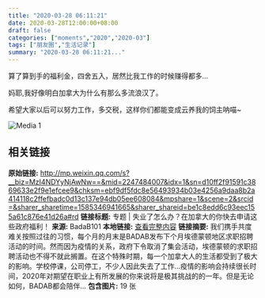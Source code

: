 ```yaml
---
title: "2020-03-28 06:11:21"
date: 2020-03-28T12:00:00+08:00
draft: false
categories: ["moments","2020","2020-03"]
tags: ["朋友圈","生活记录"]
summary: "2020-03-28 06:11:21..."
---
```


算了算到手的福利金，四舍五入，居然比我工作的时候赚得都多…

妈耶,我好像明白加拿大为什么有那么多流浪汉了。

希望大家以后可以努力工作，多交税，这样你们都能变成云养我的饲主呐喵~

![Media 1](/Moments/photos/2020-03-28/202003280611210.jpg)

## 相关链接

**原始链接:** http://mp.weixin.qq.com/s?__biz=MzI4NDYyNjAwNw==&mid=2247484007&idx=1&sn=d10ff2f91591c3869633e2f9e1efcee9&chksm=ebf9df5fdc8e56493934b03e4256a9daa8b2a414118c2ffefbadc0d13c137e94db05ee608084&mpshare=1&scene=2&srcid=&sharer_sharetime=1585346941665&sharer_shareid=be1c8edd6c93eec155a61c876e41d26a#rd
**链接标题:** 专题 | 失业了怎么办？在加拿大的你快去申请这些政府福利！
**来源:** BadaB101
**本地链接:** [查看完整内容](/link_content/2020/03/2020-03-28-2/link_content/)
**链接摘要:** 我们携手共度难关按照过往的习惯，每个月的月末是BADAB发布下个月埃德蒙顿地区求职招聘活动的时间。然而因为疫情的关系，政府下令取消了集会活动，埃德蒙顿的求职招聘活动也不得不就此搁置。在这个特殊时期，每一个加拿大人的生活都受到了极大的影响。学校停课，公司停工，不少人因此失去了工作…疫情的影响会持续很长时间，2020年对期望在职业上有所发展的你来说将是极其挑战的的一年。但是无论如何，BADAB都会陪伴...
**包含图片:** 19 张


